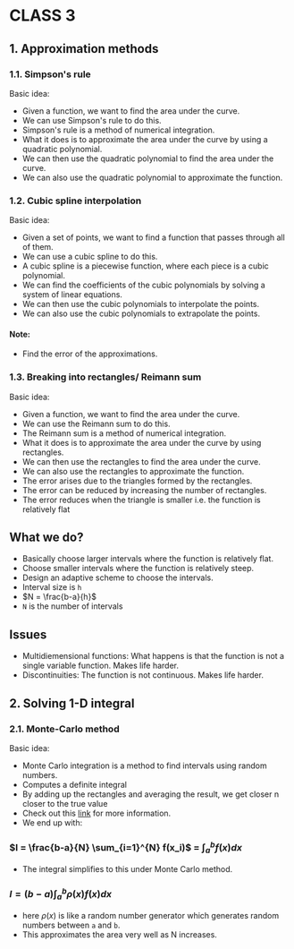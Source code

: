 # CLASS 3
## 1. Approximation methods
### 1.1. Simpson's rule

Basic idea:
- Given a function, we want to find the area under the curve.
- We can use Simpson's rule to do this.
- Simpson's rule is a method of numerical integration.
- What it does is to approximate the area under the curve by using a quadratic polynomial.
- We can then use the quadratic polynomial to find the area under the curve.
- We can also use the quadratic polynomial to approximate the function.

### 1.2. Cubic spline interpolation

Basic idea:
- Given a set of points, we want to find a function that passes through all of them.
- We can use a cubic spline to do this.
- A cubic spline is a piecewise function, where each piece is a cubic polynomial.
- We can find the coefficients of the cubic polynomials by solving a system of linear equations.
- We can then use the cubic polynomials to interpolate the points.
- We can also use the cubic polynomials to extrapolate the points.

#### Note:
- Find the error of the approximations.

### 1.3. Breaking into rectangles/ Reimann sum

Basic idea:
- Given a function, we want to find the area under the curve.
- We can use the Reimann sum to do this.
- The Reimann sum is a method of numerical integration.
- What it does is to approximate the area under the curve by using rectangles.
- We can then use the rectangles to find the area under the curve.
- We can also use the rectangles to approximate the function.
- The error arises due to the triangles formed by the rectangles.
- The error can be reduced by increasing the number of rectangles.
- The error reduces when the triangle is smaller i.e. the function is relatively flat

## What we do?

- Basically choose larger intervals where the function is relatively flat.
- Choose smaller intervals where the function is relatively steep.
- Design an adaptive scheme to choose the intervals.
- Interval size is `h`
- $N = \frac{b-a}{h}$
- `N` is the number of intervals

## Issues

- Multidiemensional functions: What happens is that the function is not a single variable function. Makes life harder.
- Discontinuities: The function is not continuous. Makes life harder.

## 2. Solving 1-D integral

### 2.1. Monte-Carlo method

Basic idea:
- Monte Carlo integration is a method to find intervals using random numbers.
- Computes a definite integral
- By adding up the rectangles and averaging the result, we get closer n closer to the true value
- Check out this [link](https://towardsdatascience.com/the-basics-of-monte-carlo-integration-5fe16b40482d) for more information.
- We end up with:

### $I = \frac{b-a}{N} \sum_{i=1}^{N} f(x_i)$ = $\int_{a}^{b} f(x) dx$ 
- The integral simplifies to this under Monte Carlo method.

### $I = (b-a) \int_{a}^{b} \rho(x) f(x) dx$
- here $\rho(x)$ is like a random number generator which generates random numbers between `a` and `b`.
- This approximates the area very well as N increases.
